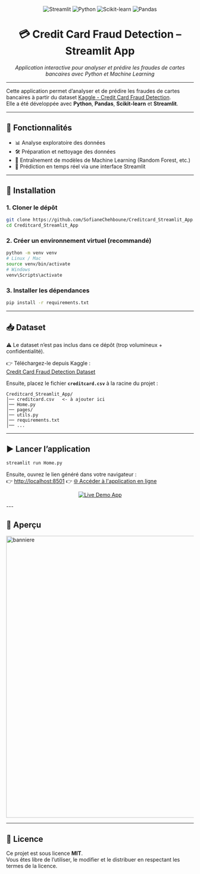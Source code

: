 <p align="center">
  <img src="https://img.shields.io/badge/Streamlit-App-red?style=for-the-badge&logo=streamlit" alt="Streamlit">
  <img src="https://img.shields.io/badge/Python-3.9+-blue?style=for-the-badge&logo=python" alt="Python">
  <img src="https://img.shields.io/badge/Scikit--learn-ML-yellow?style=for-the-badge&logo=scikitlearn" alt="Scikit-learn">
  <img src="https://img.shields.io/badge/Pandas-Data%20Analysis-green?style=for-the-badge&logo=pandas" alt="Pandas">
</p>

<h1 align="center">💳 Credit Card Fraud Detection – Streamlit App</h1>

<p align="center">
  <i>Application interactive pour analyser et prédire les fraudes de cartes bancaires avec Python et Machine Learning</i>
</p>

---

Cette application permet d’analyser et de prédire les fraudes de cartes bancaires à partir du dataset [Kaggle - Credit Card Fraud Detection](https://www.kaggle.com/mlg-ulb/creditcardfraud).  
Elle a été développée avec **Python**, **Pandas**, **Scikit-learn** et **Streamlit**.

---

## 🚀 Fonctionnalités
- 📊 Analyse exploratoire des données  
- 🛠️ Préparation et nettoyage des données  
- 🧠 Entraînement de modèles de Machine Learning (Random Forest, etc.)  
- 🔮 Prédiction en temps réel via une interface Streamlit  

---

## 📂 Installation

### 1. Cloner le dépôt
```bash
git clone https://github.com/SofianeChehboune/Creditcard_Streamlit_App.git
cd Creditcard_Streamlit_App
```

### 2. Créer un environnement virtuel (recommandé)
```bash
python -m venv venv
# Linux / Mac
source venv/bin/activate
# Windows
venv\Scripts\activate
```

### 3. Installer les dépendances
```bash
pip install -r requirements.txt
```

---

## 📥 Dataset

⚠️ Le dataset n’est pas inclus dans ce dépôt (trop volumineux + confidentialité).

👉 Téléchargez-le depuis Kaggle :  
[Credit Card Fraud Detection Dataset](https://www.kaggle.com/mlg-ulb/creditcardfraud)  

Ensuite, placez le fichier **`creditcard.csv`** à la racine du projet :

```
Creditcard_Streamlit_App/
│── creditcard.csv   <- à ajouter ici
│── Home.py
│── pages/
│── utils.py
│── requirements.txt
│── ...
```

---

## ▶️ Lancer l’application
```bash
streamlit run Home.py
```

Ensuite, ouvrez le lien généré dans votre navigateur :  
👉 [http://localhost:8501](http://localhost:8501)
👉 [🌐 Accéder à l'application en ligne](https://creditcardappapp-cqfyezbn8yrqdua3pbyemh.streamlit.app/)

<p align="center">
  <a href="https://creditcardappapp-cqfyezbn8yrqdua3pbyemh.streamlit.app/">
    <img src="https://img.shields.io/badge/Demo-Live%20App-brightgreen?style=for-the-badge&logo=streamlit" alt="Live Demo App"/>
  </a>
</p>
---

## 📸 Aperçu


<img width="1588" height="758" alt="banniere" src="https://github.com/user-attachments/assets/5793f88a-d13d-4720-8870-94e290f5b5d8" />

---

## 📜 Licence

Ce projet est sous licence **MIT**.  
Vous êtes libre de l’utiliser, le modifier et le distribuer en respectant les termes de la licence.
